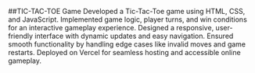##TIC-TAC-TOE Game
Developed a Tic-Tac-Toe game using HTML, CSS, and JavaScript.
Implemented game logic, player turns, and win conditions for an interactive gameplay experience.
Designed a responsive, user-friendly interface with dynamic updates and easy navigation.
Ensured smooth functionality by handling edge cases like invalid moves and game restarts.
Deployed on Vercel for seamless hosting and accessible online gameplay.
